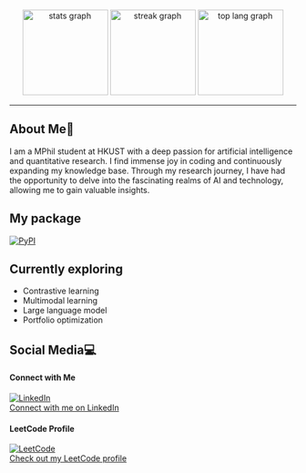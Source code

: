  
###

<div align="center">
  <img src="https://github-readme-stats.vercel.app/api?username=lucaswychan&hide_title=false&hide_rank=true&show_icons=true&include_all_commits=true&count_private=true&disable_animations=false&theme=dracula&locale=en&hide_border=false" height="150" alt="stats graph"  />
  <img src="https://streak-stats.demolab.com?user=lucaswychan&locale=en&mode=daily&theme=dracula&hide_border=false&border_radius=5" height="150" alt="streak graph"  />
  <img src="https://github-readme-stats.vercel.app/api/top-langs/?username=lucaswychan&layout=compact&theme=dracula&hide_border=false&border_radius=5" height="150" alt="top lang graph"  />
</div>

<hr />

###

## About Me👋
I am a MPhil student at HKUST with a deep passion for artificial intelligence and quantitative research. I find immense joy in coding and continuously expanding my knowledge base. Through my research journey, I have had the opportunity to delve into the fascinating realms of AI and technology, allowing me to gain valuable insights.

###

## My package
[![PyPI](https://img.shields.io/pypi/v/neuralstockprophet?label=neuralstockprophet&color)](https://pypi.org/project/neuralstockprophet/)

###

## Currently exploring
- Contrastive learning
- Multimodal learning
- Large language model
- Portfolio optimization

###

## Social Media💻
#### Connect with Me

[![LinkedIn](https://img.shields.io/static/v1?message=LinkedIn&style=flat-square&logo=linkedin&color=0077B5&logoColor=white)](https://www.linkedin.com/in/lucas-chan-578039267)  
[Connect with me on LinkedIn](https://www.linkedin.com/in/lucas-chan-578039267)

#### LeetCode Profile

[![LeetCode](https://img.shields.io/static/v1?style=flat-square&message=LeetCode&logo=leetcode&color=black)](https://leetcode.com/u/lucaswyc/)  
[Check out my LeetCode profile](https://leetcode.com/u/lucaswyc/)
